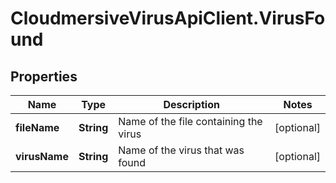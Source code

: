 # CloudmersiveVirusApiClient.VirusFound

## Properties
Name | Type | Description | Notes
------------ | ------------- | ------------- | -------------
**fileName** | **String** | Name of the file containing the virus | [optional] 
**virusName** | **String** | Name of the virus that was found | [optional] 


